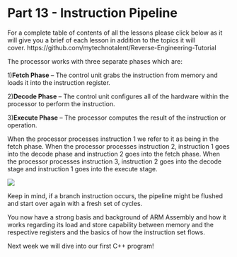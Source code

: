 <h1>Part 13 - Instruction Pipeline</h1><p>For a complete table of contents of all the lessons please click below as it will give you a brief of each lesson in addition to the topics it will cover. https://github.com/mytechnotalent/Reverse-Engineering-Tutorial</p><p>The processor works with three separate phases which are:</p><p>1)<strong>Fetch Phase</strong> – The control unit grabs the instruction from memory and loads it into the instruction register.</p><p>2)<strong>Decode Phase</strong> – The control unit configures all of the hardware within the processor to perform the instruction.</p><p>3)<strong>Execute Phase</strong> – The processor computes the result of the instruction or operation.</p><p>When the processor processes instruction 1 we refer to it as being in the fetch phase. When the processor processes instruction 2, instruction 1 goes into the decode phase and instruction 2 goes into the fetch phase. When the processor processes instruction 3, instruction 2 goes into the decode stage and instruction 1 goes into the execute stage.</p><div class="slate-resizable-image-embed slate-image-embed__resize-full-width"><img src="https://media-exp1.licdn.com/dms/image/C4E12AQFTBw1u9zr2_Q/article-inline_image-shrink_1000_1488/0/1520148744958?e=1614211200&amp;v=beta&amp;t=4CLn6lQiCIMVYZFGy1Nj5_0ZDeXVP8EN_0PvIYOqYes"/></div><p>Keep in mind, if a branch instruction occurs, the pipeline might be flushed and start over again with a fresh set of cycles.</p><p>You now have a strong basis and background of ARM Assembly and how it works regarding its load and store capability between memory and the respective registers and the basics of how the instruction set flows.</p><p>Next week we will dive into our first C++ program!</p>